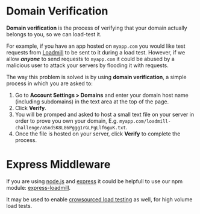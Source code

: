 # Domain Verification

**Domain verification** is the process of verifying that your domain actually belongs to you, so we can load-test it.

For example, if you have an app hosted on `myapp.com` you would like test requests from [Loadmill](https://www.loadmill.com) to be sent to it during a load test. However, if we allow _**anyone**_ to send requests to `myapp.com` it could be abused by a malicious user to attack your servers by flooding it with requests.

The way this problem is solved is by using **domain verification**, a simple process in which you are asked to:

1. Go to **Account Settings &gt; Domains** and enter your domain host name \(including subdomains\) in the text area at the top of the page.
2. Click **Verify**.
3. You will be promped and asked to host a small text file on your server in order to prove you own your domain, E.g.  `myapp.com/loadmill-challenge/aSnd5K8L86Pggg1rGLPgLlf6guK.txt`.
4. Once the file is hosted on your server, click **Verify** to complete the process.

# Express Middleware

If you are using [node.js](https://nodejs.org) and [express](https://expressjs.com) it could be helpfull to use our npm module: [express-loadmill](https://www.npmjs.com/package/express-loadmill).

It may be used to enable [crowsourced load testing](testing-with-cors.html) as well, for high volume load tests.



